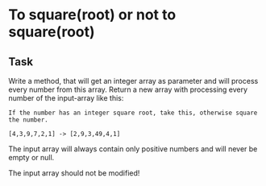 # To square(root) or not to square(root)

## Task
Write a method, that will get an integer array as parameter and will process every number from this array.
Return a new array with processing every number of the input-array like this:
```
If the number has an integer square root, take this, otherwise square the number.

[4,3,9,7,2,1] -> [2,9,3,49,4,1]
```
The input array will always contain only positive numbers and will never be empty or null.

The input array should not be modified!


